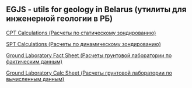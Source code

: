 ## EGJS - utils for geology in Belarus (утилиты для инженерной геологии в РБ)

[CPT Calculations (Расчеты по статическому зондированию)](https://vcxz09876.github.io/egjs/examples/cptCalcTable.html)

[SPT Calculations (Расчеты по динамическому зондированию)](https://vcxz09876.github.io/egjs/examples/sptCalcTable.html)

[Ground Laboratory Fact Sheet (Расчеты грунтовой лаборатории по фактическим данным)](https://vcxz09876.github.io/egjs/examples/groundLabFact.html)

[Ground Laboratory Calc Sheet (Расчеты грунтовой лаборатории по вычисленным данным)](https://vcxz09876.github.io/egjs/examples/goundLabCalc.html)
